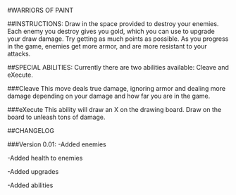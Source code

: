 #WARRIORS OF PAINT

##INSTRUCTIONS:
Draw in the space provided to destroy your enemies. Each enemy you destroy gives you gold, which you can use to upgrade your draw damage. Try getting as much points as possible.
As you progress in the game, enemies get more armor, and are more resistant to your attacks.

##SPECIAL ABILITIES:
Currently there are two abilities available: Cleave and eXecute.

###Cleave
This move deals true damage, ignoring armor and dealing more damage depending on your damage and how far you are in the game.

###eXecute
This ability will draw an X on the drawing board. Draw on the board to unleash tons of damage.


##CHANGELOG

###Version 0.01:
-Added enemies

-Added health to enemies

-Added upgrades

-Added abilities
